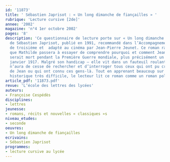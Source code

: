 ```yaml
---
id: '11873'
title: ' Sébastien Japrisot : « Un long dimanche de fiançailles » '
rubrique: 'Lecture cursive [2de]'
annee: '2002'
magazine: 'n°4 1er octobre 2002'
pages: '8'
description: 'Ce questionnaire de lecture porte sur « Un long dimanche de fiançailles »,
  de Sébastien Japrisot, publié en 1991, recommandé dans l’Accompagnement des programmes
  de troisième et  adapté au cinéma par Jean-Pierre Jeunet. Ce roman raconte les années
  que Mathilde passera à essayer de comprendre pourquoi et comment Jean, son fiancé,
  serait mort pendant la Première Guerre mondiale, plus précisément un dimanche de
  janvier 1917. Malgré son handicap – elle vit dans un fauteuil roulant –, Mathilde
  n’aura de cesse de rechercher et d’interroger tous ceux qui ont pu croiser le destin
  de Jean ou qui ont connu ces gens-là. Tout en apprenant beaucoup sur une période
  historique très difficile, le lecteur lit ce roman comme un roman policier.'
article_pdf: '11873.pdf'
revue: 'L’école des lettres des lycées'
auteurs:
- Françoise Cespédès
disciplines:
- lettres
jeunesse:
- romans, récits et nouvelles « classiques »s
niveau_etudes:
- seconde
oeuvres:
- Un long dimanche de fiançailles
ecrivains:
- Sébastien Japrisot
programmes:
- lecture cursive au lycée
---
```


